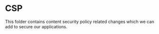 # CSP

This folder contains content security policy related changes which we can add to secure our applications.

